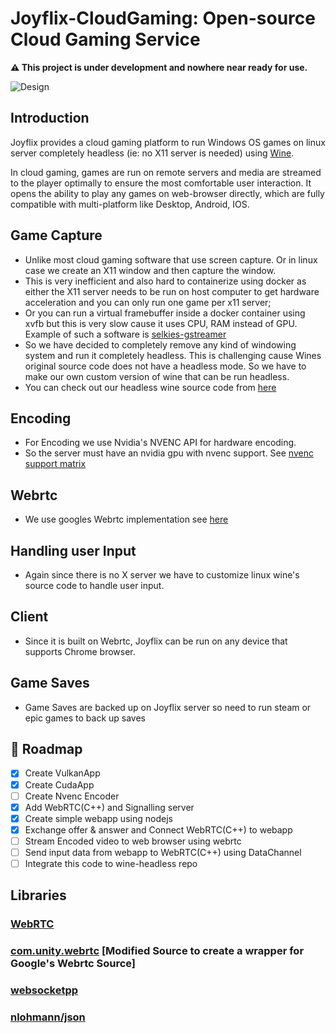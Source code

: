 # Joyflix-CloudGaming: Open-source Cloud Gaming Service

<b>:warning: This project is under development and nowhere near ready for use.</b>

![Design](https://raw.githubusercontent.com/joyflix99/Joyflix-CloudGaming/a16237d2730549d3112416a3057476715f069927/Joyflix%20Engine.drawio.png)

## Introduction
Joyflix provides a cloud gaming platform to run Windows OS games on linux server completely headless (ie: no X11 server is needed) using [Wine](https://www.winehq.org/).

In cloud gaming, games are run on remote servers and media are streamed to the player optimally to ensure
the most comfortable user interaction. It opens the ability to play any  games on web-browser directly, which are
fully compatible with multi-platform like Desktop, Android, IOS.

## Game Capture
- Unlike most cloud gaming software that use screen capture. Or in linux case we create an X11 window and then capture the window.
- This is very inefficient and also hard to containerize using docker as either the X11 server needs to be run on host computer to get hardware acceleration and you can only run one game per x11 server;
- Or you can run a virtual framebuffer inside a docker container using xvfb but this is very slow cause it uses CPU, RAM instead of GPU. Example of such a software is [
  selkies-gstreamer](https://github.com/selkies-project/selkies-gstreamer)
- So we have decided to completely remove any kind of windowing system and run it completely headless. This is challenging cause Wines original source code does not have a headless mode. So we have to make our own custom version of wine that can be run headless. 
- You can check out our headless wine source code from [here](https://github.com/joyflix99/wine-tkg-headless) 

## Encoding
- For Encoding we use Nvidia's NVENC API for hardware encoding. 
- So the server must have an nvidia gpu with nvenc support. See [nvenc support matrix](https://developer.nvidia.com/nvidia-video-codec-sdk)

## Webrtc 
- We use googles Webrtc implementation see [here](https://webrtc.googlesource.com/src/)

## Handling user Input
- Again since there is no X server we have to customize linux wine's source code to handle user input. 

## Client
- Since it is built on Webrtc, Joyflix can be run on any device that supports Chrome browser. 

## Game Saves
- Game Saves are backed up on Joyflix server so need to run steam or epic games to back up saves

<!-- Roadmap -->
## :compass: Roadmap

* [x] Create VulkanApp
* [x] Create CudaApp
* [ ] Create Nvenc Encoder
* [x] Add WebRTC(C++) and Signalling server
* [x] Create simple webapp using nodejs
* [x] Exchange offer & answer and Connect WebRTC(C++) to webapp 
* [ ] Stream Encoded video to web browser using webrtc 
* [ ] Send input data from webapp to WebRTC(C++) using DataChannel
* [ ] Integrate this code to wine-headless repo

## Libraries
### [WebRTC](https://webrtc.googlesource.com/src/)
### [com.unity.webrtc](https://github.com/Unity-Technologies/com.unity.webrtc)  [Modified Source to create a wrapper for Google's Webrtc Source]
### [websocketpp](https://github.com/zaphoyd/websocketpp)
### [nlohmann/json](https://github.com/nlohmann/json)
